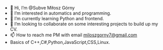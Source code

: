 - 👋 Hi, I’m @Subve Miłosz Górny
- 👀 I’m interested in automatics and programming.
- 🌱 I’m currently learning Python and frontend.
- 💞️ I’m looking to collaborate on some interesting projects to build up my CV.
- 📫 How to reach me PM with email miloszgorny7@gmail.com
- Basics of C++,C#,Python,JavaScript,CSS,Linux.
<!---
Subve/Subve is a ✨ special ✨ repository because its `README.md` (this file) appears on your GitHub profile.
You can click the Preview link to take a look at your changes.
--->
